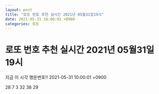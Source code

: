 ```yaml
---
layout: post
title: "로또 번호 추천 실시간 2021년 05월31일19시"
date: 2021-05-31 10:00:01 +0900
categories: 로또
---
```


# 로또 번호 추천 실시간 2021년 05월31일19시

지금 이 시각 행운번호!! 2021-05-31 10:00:01 +0900

 28  7  3  32  38  29 

